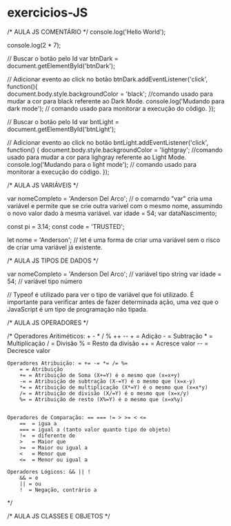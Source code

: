 # exercicios-JS

/* AULA JS COMENTÁRIO */
console.log('Hello World');

console.log(2 * 7);

// Buscar o botão pelo Id
var btnDark = document.getElementById('btnDark');

// Adicionar evento ao click no botão
btnDark.addEventListener('click', function(){    
    document.body.style.backgroundColor = 'black'; //comando usado para mudar a cor para black referente ao Dark Mode.
    console.log('Mudando para dark mode'); // comando usado para monitorar a execução do código.
});

// Buscar o botão pelo Id
var bntLight = document.getElementById('btnLight');

// Adicionar evento ao click no botão
bntLight.addEventListener('click', function() {
    document.body.style.backgroundColor = 'lightgray'; //comando usado para mudar a cor para lighgray referente ao Light Mode.
    console.log('Mudando para o light mode'); // comando usado para monitorar a execução do código.
});


/* AULA JS VARIÁVEIS */

var nomeCompleto = 'Anderson Del Arco'; // o comarndo "var" cria uma variável e permite que se crie outra varivel com o mesmo nome, assumindo o novo valor dado à mesma variável.
var idade = 54;
var dataNascimento;

const pi = 3.14;
const code = 'TRUSTED';

let nome = 'Anderson'; // let é uma forma de criar uma variável sem o risco de criar uma variável já existente.


/* AULA JS TIPOS DE DADOS */

var nomeCompleto = 'Anderson Del Arco'; // variável tipo string
var idade = 54; // variável tipo número

// Typeof é utilizado para ver o tipo de variável que foi utilizado. É importante para verificar antes de fazer determinada ação, uma vez que o JavaScript é um tipo de programação não tipada.


/* AULA JS OPERADORES */

/*  Operadores Aritiméticos: + - * / % ++ --
        + = Adição
        - = Subtração
        * = Multiplicação
        / = Divisão
        % = Resto da divisão
        ++ = Acresce valor
        -- = Decresce valor

    Operadores Atribuição: = += -= *= /= %=
        = = Atribuição
        += = Atribuição de Soma (X+=Y) é o mesmo que (x=x+y)
        -= = Atribuição de subtração (X-=Y) é o mesmo que (x=x-y)
        *= = Atribuição de multiplicação (X*=Y) é o mesmo que (x=x*y)
        /= = Atribuição de divisão (X/=Y) é o mesmo que (x=x/y)
        %= = Atribuição de resto (X%=Y) é o mesmo que (x=x%y)


    Operadores de Comparação: == === != > >= < <=
        ==  = igua a
        === = igual a (tanto valor quanto tipo do objeto)
        !=  = diferente de
        >   = Maior que
        >=  = Maior ou igual a
        <   = Menor que
        <=  = Menor ou igual a

    Operadores Lógicos: && || !
        && = e
        || = ou
        !  = Negação, contrário a
*/

/* AULA JS CLASSES E OBJETOS */